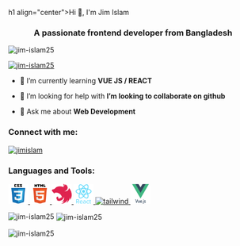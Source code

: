 h1 align="center">Hi 👋, I'm Jim Islam</h1>
<h3 align="center">A passionate frontend developer from Bangladesh</h3>

<p align="left"> <img src="https://komarev.com/ghpvc/?username=jim-islam25&label=Profile%20views&color=0e75b6&style=flat" alt="jim-islam25" /> </p>

<p align="left"> <a href="https://github.com/ryo-ma/github-profile-trophy"><img src="https://github-profile-trophy.vercel.app/?username=jim-islam25" alt="jim-islam25" /></a> </p>

- 🌱 I’m currently learning **VUE JS / REACT**

- 🤝 I’m looking for help with **I’m looking to collaborate on github**

- 💬 Ask me about **Web Development**

<h3 align="left">Connect with me:</h3>
<p align="left">
<a href="https://fb.com/jimislam" target="blank"><img align="center" src="https://raw.githubusercontent.com/rahuldkjain/github-profile-readme-generator/master/src/images/icons/Social/facebook.svg" alt="jimislam" height="30" width="40" /></a>
</p>

<h3 align="left">Languages and Tools:</h3>
<p align="left"> <a href="https://www.w3schools.com/css/" target="_blank" rel="noreferrer"> <img src="https://raw.githubusercontent.com/devicons/devicon/master/icons/css3/css3-original-wordmark.svg" alt="css3" width="40" height="40"/> </a> <a href="https://www.w3.org/html/" target="_blank" rel="noreferrer"> <img src="https://raw.githubusercontent.com/devicons/devicon/master/icons/html5/html5-original-wordmark.svg" alt="html5" width="40" height="40"/> </a> <a href="https://nestjs.com/" target="_blank" rel="noreferrer"> <img src="https://raw.githubusercontent.com/devicons/devicon/master/icons/nestjs/nestjs-plain.svg" alt="nestjs" width="40" height="40"/> </a> <a href="https://reactjs.org/" target="_blank" rel="noreferrer"> <img src="https://raw.githubusercontent.com/devicons/devicon/master/icons/react/react-original-wordmark.svg" alt="react" width="40" height="40"/> </a> <a href="https://tailwindcss.com/" target="_blank" rel="noreferrer"> <img src="https://www.vectorlogo.zone/logos/tailwindcss/tailwindcss-icon.svg" alt="tailwind" width="40" height="40"/> </a> <a href="https://vuejs.org/" target="_blank" rel="noreferrer"> <img src="https://raw.githubusercontent.com/devicons/devicon/master/icons/vuejs/vuejs-original-wordmark.svg" alt="vuejs" width="40" height="40"/> </a> </p>

<p><img align="left" src="https://github-readme-stats.vercel.app/api/top-langs?username=jim-islam25&show_icons=true&locale=en&layout=compact" alt="jim-islam25" /></p>

<p>&nbsp;<img align="center" src="https://github-readme-stats.vercel.app/api?username=jim-islam25&show_icons=true&locale=en" alt="jim-islam25" /></p>

<p><img align="center" src="https://github-readme-streak-stats.herokuapp.com/?user=jim-islam25&" alt="jim-islam25" /></p>
